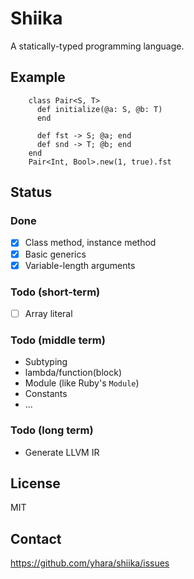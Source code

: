 # Shiika

A statically-typed programming language.

## Example

        class Pair<S, T>
          def initialize(@a: S, @b: T)
          end

          def fst -> S; @a; end
          def snd -> T; @b; end
        end
        Pair<Int, Bool>.new(1, true).fst

## Status

### Done

- [x] Class method, instance method
- [x] Basic generics
- [x] Variable-length arguments

### Todo (short-term)

- [ ] Array literal

### Todo (middle term)

- Subtyping
- lambda/function(block)
- Module (like Ruby's `Module`)
- Constants
- ...

### Todo (long term)

- Generate LLVM IR

## License

MIT

## Contact

https://github.com/yhara/shiika/issues
